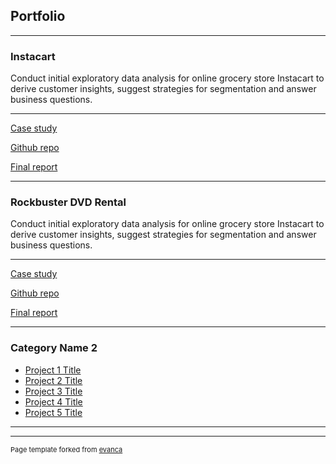 ## Portfolio

---

### Instacart
Conduct initial exploratory data analysis for online grocery store Instacart to derive customer insights, suggest strategies for segmentation and answer business questions.

---
[Case study](/case_study/Instacart_case_study.pdf)
<!--- <img src="images/dummy_thumbnail.jpg?raw=true"/> -->


[Github repo](/case_study/Instacart_case_study.pdf)
<!--- <img src="images/dummy_thumbnail.jpg?raw=true"/> -->


[Final report](/final_report/Instacart_final_report.xlsx)
<!--- <img src="images/dummy_thumbnail.jpg?raw=true"/> -->

---


### Rockbuster DVD Rental
Conduct initial exploratory data analysis for online grocery store Instacart to derive customer insights, suggest strategies for segmentation and answer business questions.

---
[Case study](/case_study/Instacart_case_study.pdf)
<!--- <img src="images/dummy_thumbnail.jpg?raw=true"/> -->


[Github repo](/case_study/Instacart_case_study.pdf)
<!--- <img src="images/dummy_thumbnail.jpg?raw=true"/> -->


[Final report](/final_report/Instacart_final_report.xlsx)
<!--- <img src="images/dummy_thumbnail.jpg?raw=true"/> -->

---





### Category Name 2

- [Project 1 Title](http://example.com/)
- [Project 2 Title](http://example.com/)
- [Project 3 Title](http://example.com/)
- [Project 4 Title](http://example.com/)
- [Project 5 Title](http://example.com/)

---




---
<p style="font-size:11px">Page template forked from <a href="https://github.com/evanca/quick-portfolio">evanca</a></p>
<!-- Remove above link if you don't want to attibute -->
